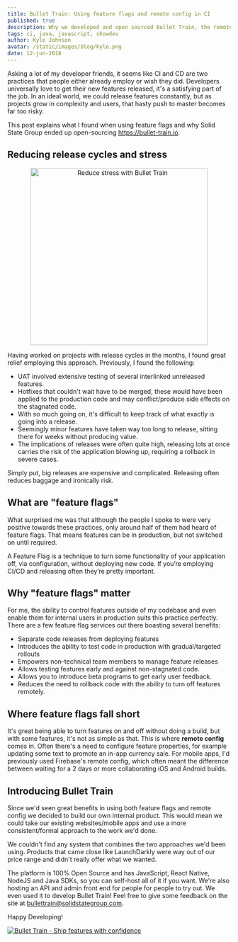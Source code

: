 ```yaml
---
title: Bullet Train: Using feature flags and remote config in CI
published: true
description: Why we developed and open sourced Bullet Train, the remote feature management tool.
tags: ci, java, javascript, showdev
author: Kyle Johnson
avatar: /static/images/blog/kyle.png
date: 12-jun-2018
---
```


Asking a lot of my developer friends, it seems like CI and CD are two practices that people either already employ or wish they did. Developers universally love to get their new features released, it's a satisfying part of the job. In an ideal world, we could release features constantly, but as projects grow in complexity and users, that hasty push to master becomes far too risky.

This post explains what I found when using feature flags and why Solid State Group ended up open-sourcing https://bullet-train.io.


## Reducing release cycles and stress
<p align="center">
<img alt="Reduce stress with Bullet Train" height="400" src="https://cdn2.stylecraze.com/wp-content/uploads/2015/07/2798-How-To-Make-A-Stress-Ball-At-Home-ss.jpg"/>
</p>

Having worked on projects with release cycles in the months, I found great relief employing this approach. Previously, I found the following:

- UAT involved extensive testing of several interlinked unreleased features.
- Hotfixes that couldn't wait have to be merged, these would have been applied to the production code and may conflict/produce side effects on the stagnated code. 
- With so much going on, it's difficult to keep track of what exactly is going into a release.
- Seemingly minor features have taken way too long to release, sitting there for weeks without producing value.
- The implications of releases were often quite high, releasing lots at once carries the risk of the application blowing up, requiring a rollback in severe cases.

Simply put, big releases are expensive and complicated. Releasing often reduces baggage and ironically risk.

## What are "feature flags" 
What surprised me was that although the people I spoke to were very positive towards these practices, only around half of them had heard of feature flags. That means features can be in production, but not switched on until required.

A Feature Flag is a technique to turn some functionality of your application off, via configuration, without deploying new code. 
If you’re employing CI/CD and releasing often they’re pretty important.

## Why "feature flags" matter
For me, the ability to control features outside of my codebase and even enable them for internal users in production suits this practice perfectly.
There are a few feature flag services out there boasting several benefits:
- Separate code releases from deploying features
- Introduces the ability to test code in production with gradual/targeted rollouts
- Empowers non-technical team members to manage feature releases
- Allows testing features early and against non-stagnated code.
- Allows you to introduce beta programs to get early user feedback.
- Reduces the need to rollback code with the ability to turn off features remotely.

## Where feature flags fall short
It's great being able to turn features on and off without doing a build, but with some features, it's not as simple as that.  This is where **remote config** comes in. 
Often there's a need to configure feature properties, for example updating some text to promote an in-app currency sale. For mobile apps, I'd previously used Firebase's remote config, which often meant the difference between waiting for a 2 days or more collaborating iOS and Android builds.


## Introducing Bullet Train

Since we'd seen great benefits in using both feature flags and remote config we decided to build our own internal product. This would mean we could take our existing websites/mobile apps and use a more consistent/formal approach to the work we'd done.

We couldn't find any system that combines the two approaches we'd been using. Products that came close like LaunchDarkly were way out of our price range and didn't really offer what we wanted.

The platform is 100% Open Source and has JavaScript, React Native, NodeJS and Java SDKs, so you can self-host all of it if you want. We're also hosting an API and admin front end for people for people to try out. We even used it to develop Bullet Train!
Feel free to give some feedback on the site at bullettrain@solidstategroup.com.

Happy Developing!

<a href="https://bullet-train.io">
<img alt="Bullet Train - Ship features with confidence" src="https://raw.githubusercontent.com/SolidStateGroup/bullet-train-frontend/master/hero.png"/>
</a>




